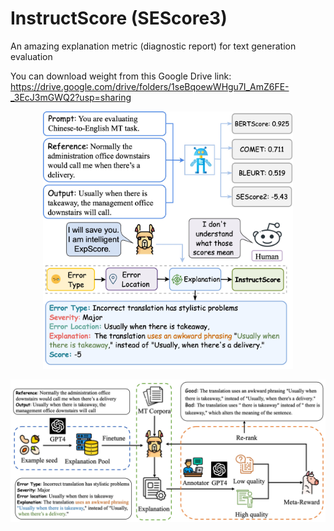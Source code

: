 # InstructScore (SEScore3)

An amazing explanation metric (diagnostic report) for text generation evaluation

You can download weight from this Google Drive link: https://drive.google.com/drive/folders/1seBqoewWHgu7I_AmZ6FE-_3EcJ3mGWQ2?usp=sharing

<div  align="center"> 
<img src="figs/InstructScore_teaser.jpg" width=400px>
</div>

![Overview](figs/InstructScore.jpg)


